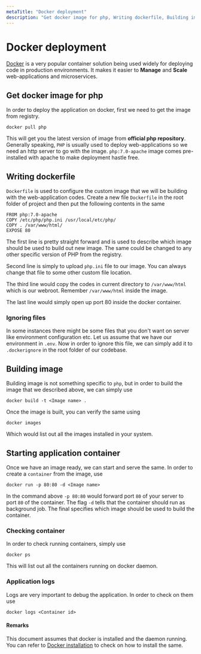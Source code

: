```yaml
---
metaTitle: "Docker deployment"
description: "Get docker image for php, Writing dockerfile, Building image, Starting application container"
---
```


# Docker deployment


[Docker](http://www.docker.com) is a very popular container solution being used widely for deploying code in production environments. It makes it easier to **Manage** and **Scale** web-applications and microservices.



## Get docker image for php


In order to deploy the application on docker, first we need to get the image from registry.

```
docker pull php

```

This will get you the latest version of image from **official php repository**. Generally speaking, `PHP` is usually used to deploy web-applications so we need an http server to go with the image. `php:7.0-apache` image comes pre-installed  with apache to make deployment hastle free.



## Writing dockerfile


`Dockerfile` is used to configure the custom image that we will be building with the web-application codes. Create a new file `Dockerfile` in the root folder of project and then put the following contents in the same

```
FROM php:7.0-apache
COPY /etc/php/php.ini /usr/local/etc/php/
COPY . /var/www/html/
EXPOSE 80

```

The first line is pretty straight forward and is used to describe which image should be used to build out new image. The same could be changed to any other specific version of PHP from the registry.

Second line is simply to upload `php.ini` file to our image. You can always change that file to some other custom file location.

The third line would copy the codes in current directory to `/var/www/html` which is our webroot. Remember `/var/www/html` inside the image.

The last line would simply open up port 80 inside the docker container.

### Ignoring files

In some instances there might be some files that you don't want on server like environment configuration etc. Let us assume that we have our environment in `.env`. Now in order to ignore this file, we can simply add it to `.dockerignore` in the root folder of our codebase.



## Building image


Building image is not something specific to `php`, but in order to build the image that we described above, we can simply use

```
docker build -t <Image name> .

```

Once the image is built, you can verify the same using

```
docker images

```

Which would list out all the images installed in your system.



## Starting application container


Once we have an image ready, we can start and serve the same. In order to create a `container` from the image, use

```
docker run -p 80:80 -d <Image name>

```

In the command above `-p 80:80` would forward port `80` of your server to port `80` of the container. The flag `-d` tells that the container should run as background job. The final  specifies which image should be used to build the container.

### Checking container

In order to check running containers, simply use

```
docker ps

```

This will list out all the containers running on docker daemon.

### Application logs

Logs are very important to debug the application. In order to check on them use

```
docker logs <Container id>

```



#### Remarks


This document assumes that docker is installed and the daemon running. You can refer to [Docker installation](https://docs.docker.com/engine/installation/) to check on how to install the same.

